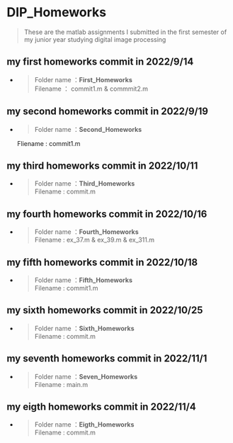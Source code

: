 # DIP_Homeworks
> These are the matlab assignments I submitted in the first semester of my junior year studying digital image processing

## my first homeworks commit in **2022/9/14**

 - > Folder name ：**First_Homeworks**  
     Filename ： commit1.m & commmit2.m

## my second homeworks commit in **2022/9/19**

 - > Folder name ：**Second_Homeworks** 
      
      Fliename : commit1.m

## my third homeworks commit in **2022/10/11**

 - > Folder name ：**Third_Homeworks**  
     Filename : commit.m

## my fourth homeworks commit in **2022/10/16**

 - > Folder name ：**Fourth_Homeworks**  
     Filename : ex_37.m & ex_39.m & ex_311.m

## my fifth homeworks commit in **2022/10/18**

 - > Folder name ：**Fifth_Homeworks**  
     Filename : commit1.m

## my sixth homeworks commit in **2022/10/25**

 - > Folder name ：**Sixth_Homeworks**  
     Filename : commit.m

## my seventh homeworks commit in **2022/11/1**

 - > Folder name ：**Seven_Homeworks**  
     Filename : main.m

## my eigth homeworks commit in **2022/11/4**

 - > Folder name ：**Eigth_Homeworks**  
     Filename : commit.m
